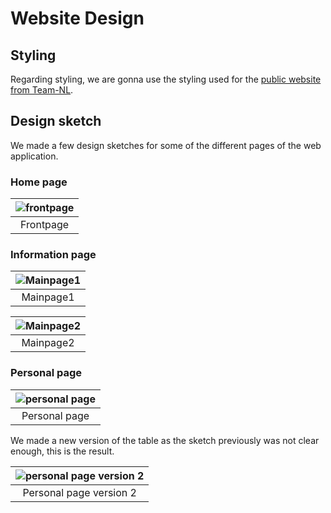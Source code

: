 # Website Design

## Styling

Regarding styling, we are gonna use the styling used for the [public website from Team-NL](https://teamnl.org/).

## Design sketch

We made a few design sketches for some of the different pages of the web application.

### Home page

| ![frontpage](Team-NL-frontpage.png) |
| :---------------------------------: |
|              Frontpage              |

### Information page

| ![Mainpage1](teamnl-mainpage1.png) |
| :--------------------------------: |
|             Mainpage1              |

| ![Mainpage2](teamnl-mainpage2.png) |
| :--------------------------------: |
|             Mainpage2              |

### Personal page

| ![personal page](../personalpage_design.png) |
| :------------------------------------------: |
|                Personal page                 |  

We made a new version of the table as the sketch previously was not clear enough, this is the result.  

| ![personal page version 2](../personalpage_design2.png) |
| :------------------------------------------: |
|                Personal page version 2                 |
